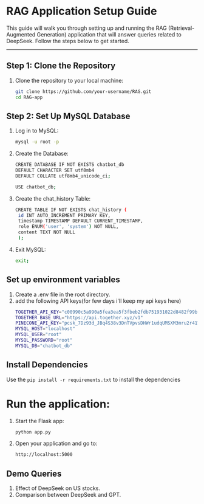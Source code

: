 # RAG Application Setup Guide

This guide will walk you through setting up and running the RAG (Retrieval-Augmented Generation) application that will answer queries related to DeepSeek. Follow the steps below to get started.


---


## Step 1: Clone the Repository

1. Clone the repository to your local machine:
   ```bash
   git clone https://github.com/your-username/RAG.git
   cd RAG-app

## Step 2: Set Up MySQL Database

1. Log in to MySQL:

    ```bash
    mysql -u root -p
2. Create the Database:
     ```bash
    CREATE DATABASE IF NOT EXISTS chatbot_db 
    DEFAULT CHARACTER SET utf8mb4 
    DEFAULT COLLATE utf8mb4_unicode_ci;
     
    USE chatbot_db;
3. Create the chat_history Table:

   ```bash
   CREATE TABLE IF NOT EXISTS chat_history (
    id INT AUTO_INCREMENT PRIMARY KEY,
    timestamp TIMESTAMP DEFAULT CURRENT_TIMESTAMP,
    role ENUM('user', 'system') NOT NULL,
    content TEXT NOT NULL
    );
4. Exit MySQL:
   ```bash
   exit;


## Set up environment variables
1. Create a .env file in the root directory.
2. add the following API keys(for few days i'll keep my api keys here)
   ```bash
   TOGETHER_API_KEY="c00990c5a990a5fea3ea5f3fbeb2fdb751931022d8482f99bd3f6bbc649f9305"
   TOGETHER_BASE_URL="https://api.together.xyz/v1"
   PINECONE_API_KEY="pcsk_7Dz93d_JBq4S38v3DnTVpvsDHWr1udqUMSXM3mru2r41WpRimSaGGCe3tQC8X1zjVebdh2"
   MYSQL_HOST="localhost"
   MYSQL_USER="root"
   MYSQL_PASSWORD="root"
   MYSQL_DB="chatbot_db"

## Install Dependencies
Use the `pip install -r requirements.txt` to install the dependencies


# Run the application:
1. Start the Flask app:
   ```bash
   python app.py

2. Open your application and go to:
   ```bash
   http://localhost:5000

## Demo Queries
1) Effect of DeepSeek on US stocks.
2) Comparison between DeepSeek and GPT.



   
